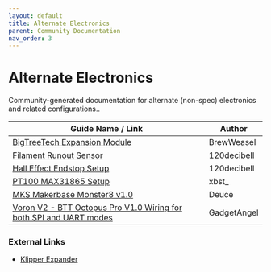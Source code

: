 ```yaml
---
layout: default
title: Alternate Electronics
parent: Community Documentation
nav_order: 3
---
```


# Alternate Electronics

Community-generated documentation for alternate (non-spec) electronics and related configurations..

| Guide Name / Link | Author |
|---|---|
| [BigTreeTech Expansion Module](./brewweasel/BTTExpansion.md) | BrewWeasel |
| [Filament Runout Sensor](./120decibell/filament_runout_sensor.md) | 120decibell |
| [Hall Effect Endstop Setup](./120decibell/hall_effect_endstop_setup.md) | 120decibell |
| [PT100 MAX31865 Setup](./xbst_/PT100.md) | xbst_ |
| [MKS Makerbase Monster8 v1.0](./Deuce/Voron2_Monster8_v1.0_Config.md) | Deuce |
| [Voron V2 - BTT Octopus Pro V1.0 Wiring for both SPI and UART modes](./GadgetAngel/v2_octopus_pro_wiring.md) | GadgetAngel |

### External Links

* [Klipper Expander](https://github.com/VoronDesign/Voron-Hardware/blob/master/Klipper_Expander/Documentation/README.md#setup)

